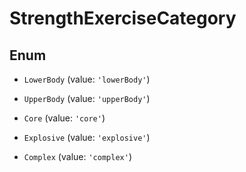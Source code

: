 # StrengthExerciseCategory

## Enum


* `LowerBody` (value: `'lowerBody'`)

* `UpperBody` (value: `'upperBody'`)

* `Core` (value: `'core'`)

* `Explosive` (value: `'explosive'`)

* `Complex` (value: `'complex'`)

